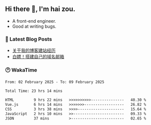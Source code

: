 ## Hi there 👋, I'm hai zou.

- A front-end engineer.
- Good at writing bugs.

### 📖 Latest Blog Posts
<!-- BLOG-POST-LIST:START -->
- [关于我的博客建站经历](https://www.izou.top/2025/01/blog-site-build/)
- [白嫖！搭建自己的域名邮箱](https://www.izou.top/2025/01/domain-mail/)
<!-- BLOG-POST-LIST:END -->

### 🕐 WakaTime
<!--START_SECTION:waka-->

```txt
From: 02 February 2025 - To: 09 February 2025

Total Time: 23 hrs 14 mins

HTML         9 hrs 22 mins   >>>>>>>>>>---------------   40.30 %
Vue.js       6 hrs 14 mins   >>>>>>>------------------   26.82 %
CSS          3 hrs 38 mins   >>>>---------------------   15.64 %
JavaScript   2 hrs 10 mins   >>-----------------------   09.33 %
JSON         37 mins         >------------------------   02.65 %
```

<!--END_SECTION:waka-->
